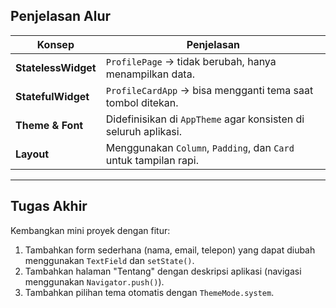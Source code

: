 ## **Penjelasan Alur**

| Konsep              | Penjelasan                                                       |
| ------------------- | ---------------------------------------------------------------- |
| **StatelessWidget** | `ProfilePage` → tidak berubah, hanya menampilkan data.           |
| **StatefulWidget**  | `ProfileCardApp` → bisa mengganti tema saat tombol ditekan.      |
| **Theme & Font**    | Didefinisikan di `AppTheme` agar konsisten di seluruh aplikasi.  |
| **Layout**          | Menggunakan `Column`, `Padding`, dan `Card` untuk tampilan rapi. |

---

## **Tugas Akhir**

Kembangkan mini proyek dengan fitur:

1. Tambahkan form sederhana (nama, email, telepon) yang dapat diubah menggunakan `TextField` dan `setState()`.
2. Tambahkan halaman "Tentang" dengan deskripsi aplikasi (navigasi menggunakan `Navigator.push()`).
3. Tambahkan pilihan tema otomatis dengan `ThemeMode.system`.
